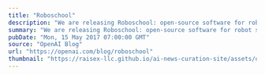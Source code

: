 ```yaml
---
title: "Roboschool"
description: "We are releasing Roboschool: open-source software for robot simulation, integrated with OpenAI Gym."
summary: "We are releasing Roboschool: open-source software for robot simulation, integrated with OpenAI Gym."
pubDate: "Mon, 15 May 2017 07:00:00 GMT"
source: "OpenAI Blog"
url: "https://openai.com/blog/roboschool"
thumbnail: "https://raisex-llc.github.io/ai-news-curation-site/assets/openai_logo.png"
---
```


